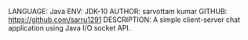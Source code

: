LANGUAGE: Java
ENV: JDK-10
AUTHOR: sarvottam kumar
GITHUB: https://github.com/sarru1291
DESCRIPTION: A simple client-server chat application using Java I/O socket API.

